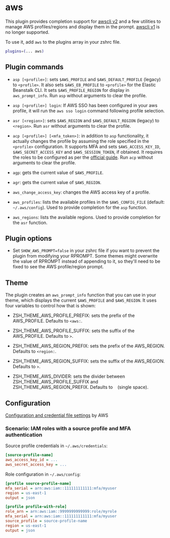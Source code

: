 # aws

This plugin provides completion support for
[awscli v2](https://awscli.amazonaws.com/v2/documentation/api/latest/reference/index.html)
and a few utilities to manage AWS profiles/regions and display them in the
prompt.
[awscli v1](https://docs.aws.amazon.com/cli/latest/userguide/cliv2-migration.html)
is no longer supported.

To use it, add `aws` to the plugins array in your zshrc file.

```zsh
plugins=(... aws)
```

## Plugin commands

-   `asp [<profile>]`: sets `$AWS_PROFILE` and `$AWS_DEFAULT_PROFILE` (legacy)
    to `<profile>`. It also sets `$AWS_EB_PROFILE` to `<profile>` for the
    Elastic Beanstalk CLI. It sets `$AWS_PROFILE_REGION` for display in
    `aws_prompt_info`. Run `asp` without arguments to clear the profile.
-   `asp [<profile>] login`: If AWS SSO has been configured in your aws profile,
    it will run the `aws sso login` command following profile selection.

-   `asr [<region>]`: sets `$AWS_REGION` and `$AWS_DEFAULT_REGION` (legacy) to
    `<region>`. Run `asr` without arguments to clear the profile.

-   `acp [<profile>] [<mfa_token>]`: in addition to `asp` functionality, it
    actually changes the profile by assuming the role specified in the
    `<profile>` configuration. It supports MFA and sets `$AWS_ACCESS_KEY_ID`,
    `$AWS_SECRET_ACCESS_KEY` and `$AWS_SESSION_TOKEN`, if obtained. It requires
    the roles to be configured as per the
    [official guide](https://docs.aws.amazon.com/cli/latest/userguide/cli-configure-role.html).
    Run `acp` without arguments to clear the profile.

-   `agp`: gets the current value of `$AWS_PROFILE`.

-   `agr`: gets the current value of `$AWS_REGION`.

-   `aws_change_access_key`: changes the AWS access key of a profile.

-   `aws_profiles`: lists the available profiles in the `$AWS_CONFIG_FILE`
    (default: `~/.aws/config`). Used to provide completion for the `asp`
    function.

-   `aws_regions`: lists the available regions. Used to provide completion for
    the `asr` function.

## Plugin options

-   Set `SHOW_AWS_PROMPT=false` in your zshrc file if you want to prevent the
    plugin from modifying your RPROMPT. Some themes might overwrite the value of
    RPROMPT instead of appending to it, so they'll need to be fixed to see the
    AWS profile/region prompt.

## Theme

The plugin creates an `aws_prompt_info` function that you can use in your theme,
which displays the current `$AWS_PROFILE` and `$AWS_REGION`. It uses four
variables to control how that is shown:

-   ZSH_THEME_AWS_PROFILE_PREFIX: sets the prefix of the AWS_PROFILE. Defaults
    to `<aws:`.

-   ZSH_THEME_AWS_PROFILE_SUFFIX: sets the suffix of the AWS_PROFILE. Defaults
    to `>`.

-   ZSH_THEME_AWS_REGION_PREFIX: sets the prefix of the AWS_REGION. Defaults to
    `<region:`.

-   ZSH_THEME_AWS_REGION_SUFFIX: sets the suffix of the AWS_REGION. Defaults to
    `>`.

-   ZSH_THEME_AWS_DIVIDER: sets the divider between ZSH_THEME_AWS_PROFILE_SUFFIX
    and ZSH_THEME_AWS_REGION_PREFIX. Defaults to ` ` (single space).

## Configuration

[Configuration and credential file settings](https://docs.aws.amazon.com/cli/latest/userguide/cli-configure-files.html)
by AWS

### Scenario: IAM roles with a source profile and MFA authentication

Source profile credentials in `~/.aws/credentials`:

```ini
[source-profile-name]
aws_access_key_id = ...
aws_secret_access_key = ...
```

Role configuration in `~/.aws/config`:

```ini
[profile source-profile-name]
mfa_serial = arn:aws:iam::111111111111:mfa/myuser
region = us-east-1
output = json

[profile profile-with-role]
role_arn = arn:aws:iam::9999999999999:role/myrole
mfa_serial = arn:aws:iam::111111111111:mfa/myuser
source_profile = source-profile-name
region = us-east-1
output = json
```
